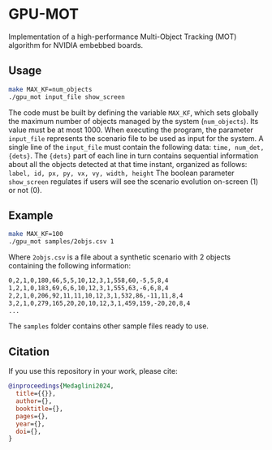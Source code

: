 # GPU-MOT
Implementation of a high-performance Multi-Object Tracking (MOT) algorithm for NVIDIA embebbed boards.

## Usage
```bash
make MAX_KF=num_objects
./gpu_mot input_file show_screen
```

The code must be built by defining the variable ```MAX_KF```, which sets globally the maximum number of objects managed by the system (```num_objects```). Its value must be at most 1000.
When executing the program, the parameter ```input_file``` represents the scenario file to be used as input for the system.
A single line of the ```input_file``` must contain the following data: ```time, num_det, {dets}```.
The ```{dets}``` part of each line in turn contains sequential information about all the objects detected at that time instant, organized as follows: ```label, id, px, py, vx, vy, width, height```
The boolean parameter ```show_screen``` regulates if users will see the scenario evolution on-screen (1) or not (0).

## Example
```bash
make MAX_KF=100
./gpu_mot samples/2objs.csv 1
```

Where ```2objs.csv``` is a file about a synthetic scenario with 2 objects containing the following information:
```bash
0,2,1,0,180,66,5,5,10,12,3,1,558,60,-5,5,8,4
1,2,1,0,183,69,6,6,10,12,3,1,555,63,-6,6,8,4
2,2,1,0,206,92,11,11,10,12,3,1,532,86,-11,11,8,4
3,2,1,0,279,165,20,20,10,12,3,1,459,159,-20,20,8,4
...
```
The ```samples``` folder contains other sample files ready to use.

## Citation

If you use this repository in your work, please cite:
```BibTeX
@inproceedings{Medaglini2024,
  title={{}},
  author={},
  booktitle={},
  pages={},
  year={},
  doi={},
}
```
